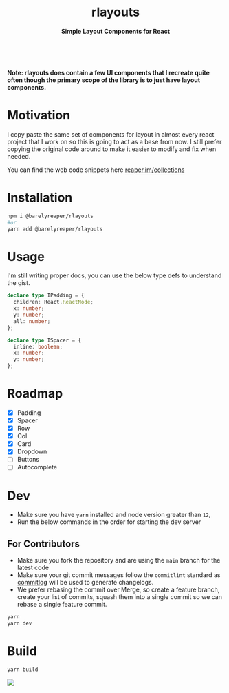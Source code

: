 <div align="center">
	<br>
	<br>
	<h1>rlayouts</h1>
	<p>
		<b>Simple Layout Components for React</b>
	</p>
	<br>
	<br>
	<br>
</div>


**Note: rlayouts does contain a few UI components that I recreate quite often though the primary scope of the library is to just have layout components.**

# Motivation

I copy paste the same set of components for layout in almost every react project that I work on so this is going to act as a base from now. I still prefer copying the original code around to make it easier to modify and fix when needed.

You can find the web code snippets here [reaper.im/collections](https://reaper.im/collections/code)

# Installation

```sh
npm i @barelyreaper/rlayouts
#or
yarn add @barelyreaper/rlayouts
```

# Usage

I'm still writing proper docs, you can use the below type defs to understand the gist.

```ts
declare type IPadding = {
  children: React.ReactNode;
  x: number;
  y: number;
  all: number;
};

declare type ISpacer = {
  inline: boolean;
  x: number;
  y: number;
};
```

# Roadmap

- [x] Padding
- [x] Spacer
- [x] Row
- [x] Col
- [x] Card
- [x] Dropdown
- [ ] Buttons
- [ ] Autocomplete

# Dev

- Make sure you have `yarn` installed and node version greater than `12`,
- Run the below commands in the order for starting the dev server

## For Contributors

- Make sure you fork the repository and are using the `main` branch for the latest code
- Make sure your git commit messages follow the `commitlint` standard as [commitlog](https://github.com/barelyhuman/commitlog) will be used to generate changelogs.
- We prefer rebasing the commit over Merge, so create a feature branch, create your list of commits, squash them into a single commit so we can rebase a single feature commit.

```sh
yarn
yarn dev
```

# Build

```sh
yarn build
```

<a href="https://www.buymeacoffee.com/barelyhuman"><img src="https://img.buymeacoffee.com/button-api/?text=Buy me a coffee&emoji=&slug=barelyhuman&button_colour=000000&font_colour=ffffff&font_family=Inter&outline_colour=ffffff&coffee_colour=FFDD00"></a>
